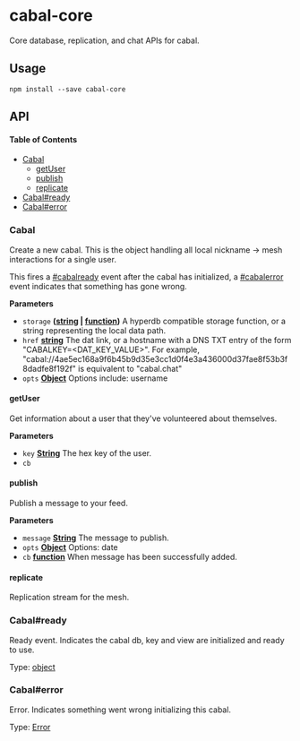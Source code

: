 # cabal-core

Core database, replication, and chat APIs for cabal.

## Usage

    npm install --save cabal-core

## API

<!-- Generated by documentation.js. Update this documentation by updating the source code. -->

#### Table of Contents

-   [Cabal](#cabal)
    -   [getUser](#getuser)
    -   [publish](#publish)
    -   [replicate](#replicate)
-   [Cabal#ready](#cabalready)
-   [Cabal#error](#cabalerror)

### Cabal

Create a new cabal. This is the object handling all
local nickname -> mesh interactions for a single user.

This fires a [#cabalready](#cabalready) event after the cabal has initialized,
a [#cabalerror](#cabalerror) event indicates that something has gone wrong.

**Parameters**

-   `storage` **([string](https://developer.mozilla.org/docs/Web/JavaScript/Reference/Global_Objects/String) \| [function](https://developer.mozilla.org/docs/Web/JavaScript/Reference/Statements/function))** A hyperdb compatible storage function, or a string representing the local data path.
-   `href` **[string](https://developer.mozilla.org/docs/Web/JavaScript/Reference/Global_Objects/String)** The dat link, or a hostname with a DNS TXT entry of the form "CABALKEY=&lt;DAT_KEY_VALUE>". For example, "cabal://4ae5ec168a9f6b45b9d35e3cc1d0f4e3a436000d37fae8f53b3f8dadfe8f192f" is equivalent to "cabal.chat"
-   `opts` **[Object](https://developer.mozilla.org/docs/Web/JavaScript/Reference/Global_Objects/Object)** Options include: username

#### getUser

Get information about a user that they've volunteered about themselves.

**Parameters**

-   `key` **[String](https://developer.mozilla.org/docs/Web/JavaScript/Reference/Global_Objects/String)** The hex key of the user.
-   `cb`

#### publish

Publish a message to your feed.

**Parameters**

-   `message` **[String](https://developer.mozilla.org/docs/Web/JavaScript/Reference/Global_Objects/String)** The message to publish.
-   `opts` **[Object](https://developer.mozilla.org/docs/Web/JavaScript/Reference/Global_Objects/Object)** Options: date
-   `cb` **[function](https://developer.mozilla.org/docs/Web/JavaScript/Reference/Statements/function)** When message has been successfully added.

#### replicate

Replication stream for the mesh.

### Cabal#ready

Ready event. Indicates the cabal db, key and view are initialized and ready to use.

Type: [object](https://developer.mozilla.org/docs/Web/JavaScript/Reference/Global_Objects/Object)

### Cabal#error

Error. Indicates something went wrong initializing this cabal.

Type: [Error](https://developer.mozilla.org/docs/Web/JavaScript/Reference/Global_Objects/Error)
